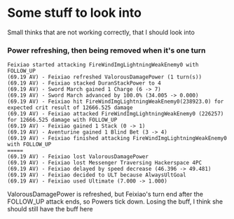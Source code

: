 # Some stuff to look into

Small thinks that are not working correctly, that I should look into

### Power refreshing, then being removed when it's one turn
```
Feixiao started attacking FireWindImgLightningWeakEnemy0 with FOLLOW_UP
(69.19 AV) - Feixiao refreshed ValorousDamagePower (1 turn(s))
(69.19 AV) - Feixiao stacked DuranStackPower to 4
(69.19 AV) - Sword March gained 1 Charge (6 -> 7)
(69.19 AV) - Sword March advanced by 100.0% (34.005 -> 0.000)
(69.19 AV) - Feixiao hit FireWindImgLightningWeakEnemy0(238923.0) for expected crit result of 12666.525 damage
(69.19 AV) - Feixiao attacked FireWindImgLightningWeakEnemy0 (226257) for 12666.525 damage with FOLLOW_UP
(69.19 AV) - Feixiao gained 1 Stack (0 -> 1)
(69.19 AV) - Aventurine gained 1 Blind Bet (3 -> 4)
(69.19 AV) - Feixiao finished attacking FireWindImgLightningWeakEnemy0 with FOLLOW_UP
=====
(69.19 AV) - Feixiao lost ValorousDamagePower
(69.19 AV) - Feixiao lost Messenger Traversing Hackerspace 4PC 
(69.19 AV) - Feixiao delayed by speed decrease (46.396 -> 49.481)
(69.19 AV) - Feixiao decided to ULT because AlwaysUltGoal
(69.19 AV) - Feixiao used Ultimate (7.000 -> 1.000)
```
ValorousDamagePower is refreshed, but Feixiao's turn end after the FOLLOW_UP attack ends, so Powers tick down. Losing the buff, 
I think she should still have the buff here